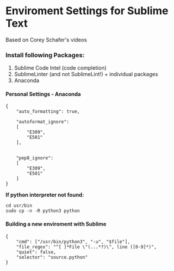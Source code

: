 
# Enviroment Settings for Sublime Text

Based on Corey Schafer's videos

### Install following Packages:

1. Sublime Code Intel (code completion)
2. SublimeLinter (and not SublimeLint!) + individual packages
3. Anaconda

#### Personal Settings - Anaconda

```
{
    "auto_formatting": true,

    "autoformat_ignore":
    [
        "E309",
        "E501"
    ],


    "pep8_ignore":
    [
        "E309",
        "E501"
    ]
}
```


**If python interpreter not found:**   

```
cd usr/bin    
sudo cp -n -R python3 python    
```

#### Building a new enviroment with Sublime


```
{
    "cmd": ["/usr/bin/python3", "-u", "$file"],
    "file_regex": "^[ ]*File \"(...*?)\", line ([0-9]*)",
    "quiet": false,
    "selector": "source.python"
}
```